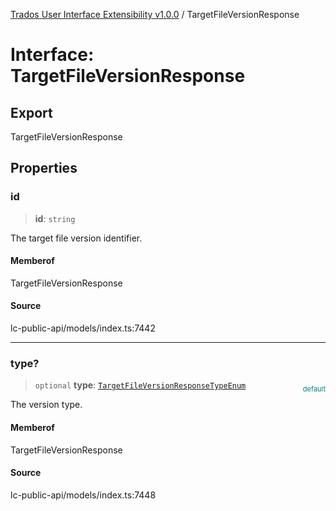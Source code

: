 [Trados User Interface Extensibility v1.0.0](../wiki/globals) / TargetFileVersionResponse

# Interface: TargetFileVersionResponse

## Export

TargetFileVersionResponse

## Properties

### id

> **id**: `string`

The target file version identifier.

#### Memberof

TargetFileVersionResponse

#### Source

lc-public-api/models/index.ts:7442

***

### type?

> `optional` **type**: [`TargetFileVersionResponseTypeEnum`](../wiki/Type.TargetFileVersionResponseTypeEnum)

<div style="display:inline; float:right; color:#008080; margin-top:-23px; font-size:11px">default</div><div style="display: inline;">The version type.</div>

#### Memberof

TargetFileVersionResponse

#### Source

lc-public-api/models/index.ts:7448
